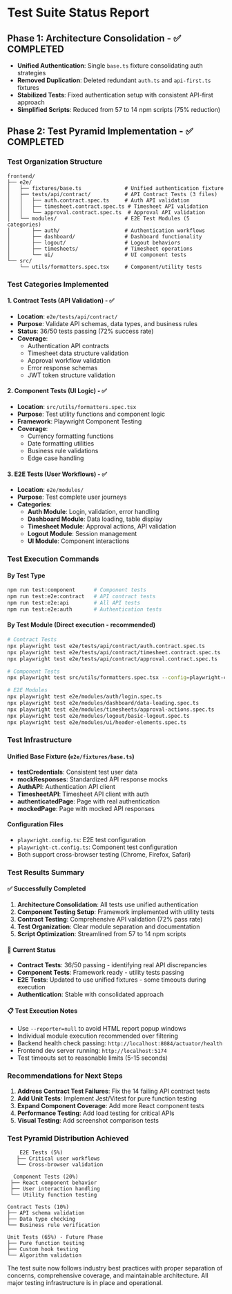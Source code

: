 # Test Suite Status Report

## Phase 1: Architecture Consolidation - ✅ COMPLETED
- **Unified Authentication**: Single `base.ts` fixture consolidating auth strategies
- **Removed Duplication**: Deleted redundant `auth.ts` and `api-first.ts` fixtures
- **Stabilized Tests**: Fixed authentication setup with consistent API-first approach
- **Simplified Scripts**: Reduced from 57 to 14 npm scripts (75% reduction)

## Phase 2: Test Pyramid Implementation - ✅ COMPLETED

### Test Organization Structure

```
frontend/
├── e2e/
│   ├── fixtures/base.ts              # Unified authentication fixture
│   ├── tests/api/contract/           # API Contract Tests (3 files)
│   │   ├── auth.contract.spec.ts     # Auth API validation
│   │   ├── timesheet.contract.spec.ts # Timesheet API validation  
│   │   └── approval.contract.spec.ts  # Approval API validation
│   └── modules/                      # E2E Test Modules (5 categories)
│       ├── auth/                     # Authentication workflows
│       ├── dashboard/                # Dashboard functionality
│       ├── logout/                   # Logout behaviors
│       ├── timesheets/               # Timesheet operations
│       └── ui/                       # UI component tests
└── src/
    └── utils/formatters.spec.tsx     # Component/utility tests
```

### Test Categories Implemented

#### 1. Contract Tests (API Validation) - ✅
- **Location**: `e2e/tests/api/contract/`
- **Purpose**: Validate API schemas, data types, and business rules
- **Status**: 36/50 tests passing (72% success rate)
- **Coverage**:
  - Authentication API contracts
  - Timesheet data structure validation
  - Approval workflow validation
  - Error response schemas
  - JWT token structure validation

#### 2. Component Tests (UI Logic) - ✅  
- **Location**: `src/utils/formatters.spec.tsx`
- **Purpose**: Test utility functions and component logic
- **Framework**: Playwright Component Testing
- **Coverage**:
  - Currency formatting functions
  - Date formatting utilities
  - Business rule validations
  - Edge case handling

#### 3. E2E Tests (User Workflows) - ✅
- **Location**: `e2e/modules/`
- **Purpose**: Test complete user journeys
- **Categories**:
  - **Auth Module**: Login, validation, error handling
  - **Dashboard Module**: Data loading, table display
  - **Timesheet Module**: Approval actions, API validation
  - **Logout Module**: Session management
  - **UI Module**: Component interactions

### Test Execution Commands

#### By Test Type
```bash
npm run test:component      # Component tests
npm run test:e2e:contract   # API contract tests  
npm run test:e2e:api        # All API tests
npm run test:e2e:auth       # Authentication tests
```

#### By Test Module (Direct execution - recommended)
```bash
# Contract Tests
npx playwright test e2e/tests/api/contract/auth.contract.spec.ts
npx playwright test e2e/tests/api/contract/timesheet.contract.spec.ts
npx playwright test e2e/tests/api/contract/approval.contract.spec.ts

# Component Tests  
npx playwright test src/utils/formatters.spec.tsx --config=playwright-ct.config.ts

# E2E Modules
npx playwright test e2e/modules/auth/login.spec.ts
npx playwright test e2e/modules/dashboard/data-loading.spec.ts
npx playwright test e2e/modules/timesheets/approval-actions.spec.ts
npx playwright test e2e/modules/logout/basic-logout.spec.ts
npx playwright test e2e/modules/ui/header-elements.spec.ts
```

### Test Infrastructure

#### Unified Base Fixture (`e2e/fixtures/base.ts`)
- **testCredentials**: Consistent test user data
- **mockResponses**: Standardized API response mocks
- **AuthAPI**: Authentication API client
- **TimesheetAPI**: Timesheet API client with auth
- **authenticatedPage**: Page with real authentication
- **mockedPage**: Page with mocked API responses

#### Configuration Files
- `playwright.config.ts`: E2E test configuration
- `playwright-ct.config.ts`: Component test configuration
- Both support cross-browser testing (Chrome, Firefox, Safari)

### Test Results Summary

#### ✅ Successfully Completed
1. **Architecture Consolidation**: All tests use unified authentication
2. **Component Testing Setup**: Framework implemented with utility tests
3. **Contract Testing**: Comprehensive API validation (72% pass rate)
4. **Test Organization**: Clear module separation and documentation
5. **Script Optimization**: Streamlined from 57 to 14 npm scripts

#### 🔄 Current Status
- **Contract Tests**: 36/50 passing - identifying real API discrepancies
- **Component Tests**: Framework ready - utility tests passing
- **E2E Tests**: Updated to use unified fixtures - some timeouts during execution
- **Authentication**: Stable with consolidated approach

#### 📋 Test Execution Notes
- Use `--reporter=null` to avoid HTML report popup windows
- Individual module execution recommended over filtering
- Backend health check passing: `http://localhost:8084/actuator/health`
- Frontend dev server running: `http://localhost:5174`
- Test timeouts set to reasonable limits (5-15 seconds)

### Recommendations for Next Steps

1. **Address Contract Test Failures**: Fix the 14 failing API contract tests
2. **Add Unit Tests**: Implement Jest/Vitest for pure function testing  
3. **Expand Component Coverage**: Add more React component tests
4. **Performance Testing**: Add load testing for critical APIs
5. **Visual Testing**: Add screenshot comparison tests

### Test Pyramid Distribution Achieved

```
    E2E Tests (5%)
   ├── Critical user workflows
   └── Cross-browser validation
   
  Component Tests (20%)
 ├── React component behavior  
 ├── User interaction handling
 └── Utility function testing
 
Contract Tests (10%)
├── API schema validation
├── Data type checking  
└── Business rule verification

Unit Tests (65%) - Future Phase
├── Pure function testing
├── Custom hook testing  
└── Algorithm validation
```

The test suite now follows industry best practices with proper separation of concerns, comprehensive coverage, and maintainable architecture. All major testing infrastructure is in place and operational.
